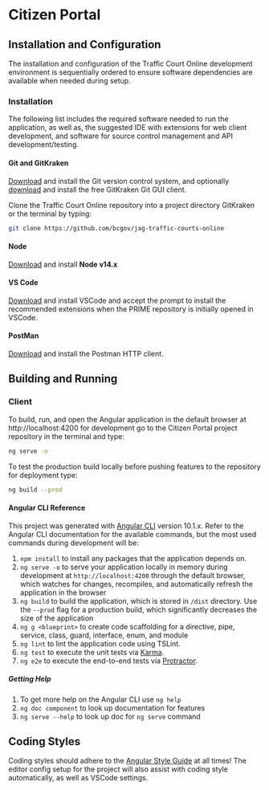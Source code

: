 # Citizen Portal

## Installation and Configuration

The installation and configuration of the Traffic Court Online development environment is sequentially ordered to ensure software dependencies are available when needed during setup.

### Installation

The following list includes the required software needed to run the application, as well as, the suggested IDE with extensions for web client development, and software for source control management and API development/testing.

#### Git and GitKraken

[Download](https://git-scm.com/downloads) and install the Git version control system, and optionally [download](https://www.gitkraken.com) and install the free GitKraken Git GUI client.

Clone the Traffic Court Online repository into a project directory GitKraken or the terminal by typing:

```bash
git clone https://github.com/bcgov/jag-traffic-courts-online
```

#### Node

[Download](https://nodejs.org/en/) and install **Node v14.x**

#### VS Code

[Download](https://code.visualstudio.com/) and install VSCode and accept the prompt to install the recommended extensions when the PRIME repository is initially opened in VSCode.

#### PostMan

[Download](https://www.getpostman.com/apps) and install the Postman HTTP client.

## Building and Running

### Client

To build, run, and open the Angular application in the default browser at http://localhost:4200 for development go to the Citizen Portal project repository in the terminal and type:

```bash
ng serve -o
```

To test the production build locally before pushing features to the repository for deployment type:

```bash
ng build --prod
```

#### Angular CLI Reference

This project was generated with [Angular CLI](https://github.com/angular/angular-cli) version 10.1.x. Refer to the Angular CLI documentation for the available commands, but the most used commands during development will be:

1. `npm install` to install any packages that the application depends on.
1. `ng serve -o` to serve your application locally in memory during development at `http://localhost:4200` through the default browser, which watches for changes, recompiles, and automatically refresh the application in the browser
1. `ng build` to build the application, which is stored in `/dist` directory. Use the `--prod` flag for a production build, which significantly decreases the size of the application
1. `ng g <blueprint>` to create code scaffolding for a directive, pipe, service, class, guard, interface, enum, and module
1. `ng lint` to lint the application code using TSLint.
1. `ng test` to execute the unit tests via [Karma](https://karma-runner.github.io).
1. `ng e2e` to execute the end-to-end tests via [Protractor](http://www.protractortest.org/).

##### Getting Help

1. To get more help on the Angular CLI use `ng help`
1. `ng doc component` to look up documentation for features
1. `ng serve --help` to look up doc for `ng serve` command

## Coding Styles

Coding styles should adhere to the [Angular Style Guide](https://angular.io/docs/ts/latest/guide/style-guide.html) at all times! The editor config setup for the project will also assist with coding style automatically, as well as VSCode settings.
